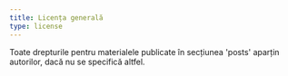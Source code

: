 ```yaml
---
title: Licența generală
type: license
---
```

Toate drepturile pentru materialele publicate în secțiunea 'posts' aparțin autorilor, dacă nu se specifică altfel.
